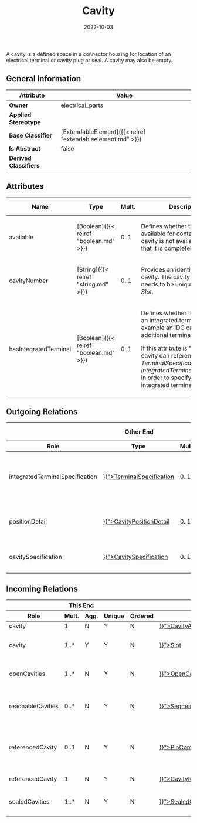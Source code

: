 ﻿---
title: Cavity
toc: false
type: specs
date: "2022-10-03"
draft: false
specification: VEC
version: 2.0.1
documentType: "Recommendation"
elementType: Class
classes:
  - Cavity
menu_name: vec-2.0.1
---
<p> A cavity is a defined space in a connector housing for location of an electrical terminal or cavity plug or seal. A cavity may also be empty.      </p>

## General Information

| Attribute               | Value |
|-------------------------|-------|
| **Owner**               | electrical_parts |
| **Applied Stereotype**  |   |
| **Base Classifier**     | [ExtendableElement]({{< relref "extendableelement.md" >}})<br/>  |
| **Is Abstract**         | false |
| **Derived Classifiers** |   |

## Attributes
|  Name  |  Type  |  Mult.  |  Description  |  Owning Classifier  |
|--------|--------|---------|---------------|--------------|
|available| [Boolean]({{< relref "boolean.md" >}}) | 0..1 | <p> Defines whether the cavity is available for contacting. If the cavity is not available, it means that it is completely closed.      </p> | [Cavity]({{< relref "cavity.md" >}}) |
|cavityNumber| [String]({{< relref "string.md" >}}) | 0..1 | <p> Provides an identifier for the cavity. The cavity number needs to be unique within a <i>Slot</i>.      </p> | [Cavity]({{< relref "cavity.md" >}}) |
|hasIntegratedTerminal| [Boolean]({{< relref "boolean.md" >}}) | 0..1 | <p> Defines whether the cavity has an integrated terminal (for example an IDC cavity)&#160;or if an additional terminal is required.      </p>      <p> If this attribute is &quot;true&quot;, the cavity can reference a <i>TerminalSpecification</i> as <i>integratedTerminalSpecification</i> in order to specify the integrated terminal.       </p> | [Cavity]({{< relref "cavity.md" >}}) |

## Outgoing Relations
<table>
    <thead>
        <tr>
           <th colspan="6">Other End</th>
           <th colspan="1">This End</th>
           <th colspan="1">General</th>
        </tr>
        <tr>
           <th>Role</th>
           <th>Type</th>
           <th>Mult.</th>
           <th>Agg.</th>
           <th>Unique</th>
           <th>Ordered</th>
           <th>Mult.</th>
           <th>Description</th>
        </tr>
    <thead>
    <tbody>
    <tr>
        <td>integratedTerminalSpecification</td>
        <td><a href="{{< relref "terminalspecification.md" >}}">TerminalSpecification</a></td>
        <td>0..1</td>
        <td>N</td>
        <td>Y</td>
        <td>N</td>
        <td></td>
        <td><p> Specifies the terminal, if the cavity has an integrated terminal (e.g. an IDC).      </p></td>
    </tr>
    <tr>
        <td>positionDetail</td>
        <td><a href="{{< relref "cavitypositiondetail.md" >}}">CavityPositionDetail</a></td>
        <td>0..1</td>
        <td>Y</td>
        <td>Y</td>
        <td>N</td>
        <td>1</td>
        <td>Optional details for geometric properties of the cavity in the connector.</td>
    </tr>
    <tr>
        <td>cavitySpecification</td>
        <td><a href="{{< relref "cavityspecification.md" >}}">CavitySpecification</a></td>
        <td>0..1</td>
        <td>N</td>
        <td>Y</td>
        <td>N</td>
        <td>0..*</td>
        <td>References the CavitySpecification that is satisfied by the cavity.</td>
    </tr>
    </tbody>
</table>

##  Incoming Relations
<table>
    <thead>
        <tr>
           <th colspan="5">This End</th>
           <th colspan="2">Other End</th>
           <th colspan="1">General</th>
        </tr>
        <tr>
           <th>Role</th>
           <th>Mult.</th>
           <th>Agg.</th>
           <th>Unique</th>
           <th>Ordered</th>
           <th>Type</th>
           <th>Mult.</th>
           <th>Description</th>
        </tr>
    <thead>
    <tbody>
    <tr>
        <td>cavity</td>
        <td>1</td>
        <td>N</td>
        <td>Y</td>
        <td>N</td>
        <td><a href="{{< relref "cavityaddon.md" >}}">CavityAddOn</a></td>
        <td>0..*</td>
        <td></td>
    </tr>
    <tr>
        <td>cavity</td>
        <td>1..*</td>
        <td>Y</td>
        <td>Y</td>
        <td>N</td>
        <td><a href="{{< relref "slot.md" >}}">Slot</a></td>
        <td>1</td>
        <td><p> Specifies the Cavities forming the Slot.      </p></td>
    </tr>
    <tr>
        <td>openCavities</td>
        <td>1..*</td>
        <td>N</td>
        <td>Y</td>
        <td>N</td>
        <td><a href="{{< relref "opencavitiesassignment.md" >}}">OpenCavitiesAssignment</a></td>
        <td>0..*</td>
        <td><p> Specifies the cavities that are open.      </p></td>
    </tr>
    <tr>
        <td>reachableCavities</td>
        <td>0..*</td>
        <td>N</td>
        <td>Y</td>
        <td>N</td>
        <td><a href="{{< relref "segmentconnectionpoint.md" >}}">SegmentConnectionPoint</a></td>
        <td>0..*</td>
        <td><p> Specifies the <i>Cavities</i> that are reachable with wires through this <i>SegmentConnectionPoint.</i>      </p></td>
    </tr>
    <tr>
        <td>referencedCavity</td>
        <td>0..1</td>
        <td>N</td>
        <td>Y</td>
        <td>N</td>
        <td><a href="{{< relref "pincomponent.md" >}}">PinComponent</a></td>
        <td>0..*</td>
        <td>Defines the cavity in the corresponding ConnectorHousingSpecification of the HousingComponent where the PinComponent is located.  (see KBLFRM-300)</td>
    </tr>
    <tr>
        <td>referencedCavity</td>
        <td>1</td>
        <td>N</td>
        <td>Y</td>
        <td>N</td>
        <td><a href="{{< relref "cavityreference.md" >}}">CavityReference</a></td>
        <td>0..*</td>
        <td>Points to the cavity referenced by the cavity reference.</td>
    </tr>
    <tr>
        <td>sealedCavities</td>
        <td>1..*</td>
        <td>N</td>
        <td>Y</td>
        <td>N</td>
        <td><a href="{{< relref "sealedcavitiesassignment.md" >}}">SealedCavitiesAssignment</a></td>
        <td>0..*</td>
        <td><p> Specifies the Cavities that are sealed.      </p></td>
    </tr>
    </tbody>
</table>



